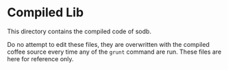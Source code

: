 # Compiled Lib

This directory contains the compiled code of sodb.

Do no attempt to edit these files, they are overwritten with the compiled coffee source every time any of the `grunt` command are run. These files are here for reference only.
